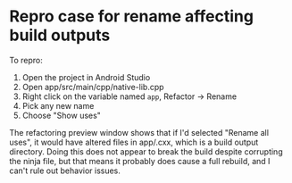 # Repro case for rename affecting build outputs

To repro:

1. Open the project in Android Studio
2. Open app/src/main/cpp/native-lib.cpp
3. Right click on the variable named `app`, Refactor -> Rename
4. Pick any new name
5. Choose "Show uses"

The refactoring preview window shows that if I'd selected "Rename all uses", it
would have altered files in app/.cxx, which is a build output directory. Doing
this does not appear to break the build despite corrupting the ninja file, but
that means it probably does cause a full rebuild, and I can't rule out
behavior issues.
